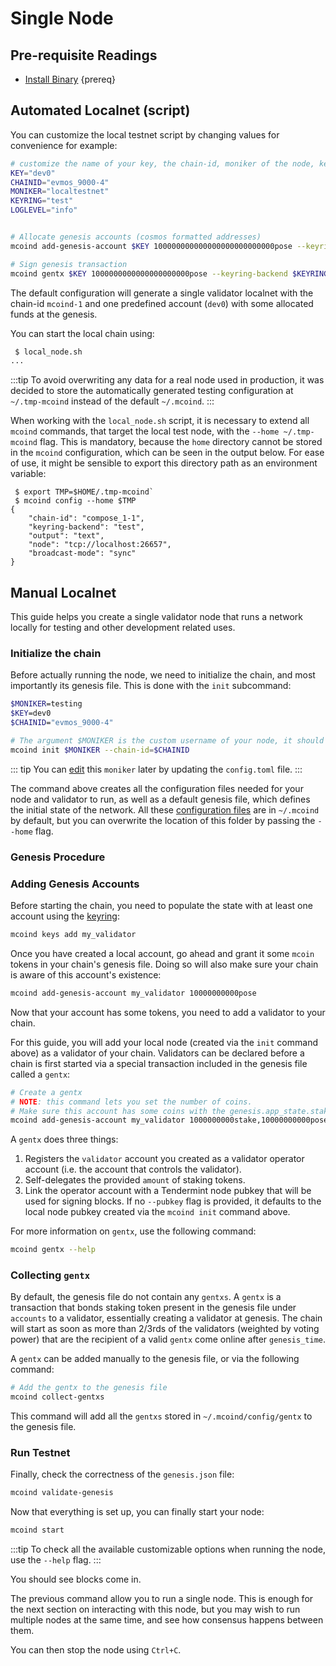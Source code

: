 <!--
order: 1
-->

# Single Node

## Pre-requisite Readings

- [Install Binary](./../../validators/quickstart/installation.md)  {prereq}

## Automated Localnet (script)

You can customize the local testnet script by changing values for convenience for example:

```bash
# customize the name of your key, the chain-id, moniker of the node, keyring backend, and log level
KEY="dev0"
CHAINID="evmos_9000-4"
MONIKER="localtestnet"
KEYRING="test"
LOGLEVEL="info"


# Allocate genesis accounts (cosmos formatted addresses)
mcoind add-genesis-account $KEY 100000000000000000000000000pose --keyring-backend $KEYRING

# Sign genesis transaction
mcoind gentx $KEY 1000000000000000000000pose --keyring-backend $KEYRING --chain-id $CHAINID
```

The default configuration will generate a single validator localnet with the chain-id
`mcoind-1` and one predefined account (`dev0`) with some allocated funds at the genesis.

You can start the local chain using:

```bash
 $ local_node.sh
...
```

:::tip
To avoid overwriting any data for a real node used in production, it was decided to store the automatically generated testing configuration at `~/.tmp-mcoind` instead of the default `~/.mcoind`.
:::

When working with the `local_node.sh` script, it is necessary to extend all `mcoind` commands, that target the local test node, with the `--home ~/.tmp-mcoind` flag. This is mandatory, because the `home` directory cannot be stored in the `mcoind` configuration, which can be seen in the output below. For ease of use, it might be sensible to export this directory path as an environment variable:

```
 $ export TMP=$HOME/.tmp-mcoind`
 $ mcoind config --home $TMP
{
	"chain-id": "compose_1-1",
	"keyring-backend": "test",
	"output": "text",
	"node": "tcp://localhost:26657",
	"broadcast-mode": "sync"
}
```

## Manual Localnet

This guide helps you create a single validator node that runs a network locally for testing and other development related uses.

### Initialize the chain

Before actually running the node, we need to initialize the chain, and most importantly its genesis file. This is done with the `init` subcommand:

```bash
$MONIKER=testing
$KEY=dev0
$CHAINID="evmos_9000-4"

# The argument $MONIKER is the custom username of your node, it should be human-readable.
mcoind init $MONIKER --chain-id=$CHAINID
```

::: tip
You can [edit](./../../validators/quickstart/binary.md#configuring-the-node) this `moniker` later by updating the `config.toml` file.
:::

The command above creates all the configuration files needed for your node and validator to run, as well as a default genesis file, which defines the initial state of the network. All these [configuration files](./../../validators/quickstart/binary.md#configuring-the-node) are in `~/.mcoind` by default, but you can overwrite the location of this folder by passing the `--home` flag.

### Genesis Procedure

### Adding Genesis Accounts

Before starting the chain, you need to populate the state with at least one account using the [keyring](./../../users/keys/keyring.md#add-keys):

```bash
mcoind keys add my_validator
```

Once you have created a local account, go ahead and grant it some `mcoin` tokens in your chain's genesis file. Doing so will also make sure your chain is aware of this account's existence:

```bash
mcoind add-genesis-account my_validator 10000000000pose
```

Now that your account has some tokens, you need to add a validator to your chain.

 For this guide, you will add your local node (created via the `init` command above) as a validator of your chain. Validators can be declared before a chain is first started via a special transaction included in the genesis file called a `gentx`:

```bash
# Create a gentx
# NOTE: this command lets you set the number of coins. 
# Make sure this account has some coins with the genesis.app_state.staking.params.bond_denom denom
mcoind add-genesis-account my_validator 1000000000stake,10000000000pose
```

A `gentx` does three things:

1. Registers the `validator` account you created as a validator operator account (i.e. the account that controls the validator).
2. Self-delegates the provided `amount` of staking tokens.
3. Link the operator account with a Tendermint node pubkey that will be used for signing blocks. If no `--pubkey` flag is provided, it defaults to the local node pubkey created via the `mcoind init` command above.

For more information on `gentx`, use the following command:

```bash
mcoind gentx --help
```

### Collecting `gentx`

By default, the genesis file do not contain any `gentxs`. A `gentx` is a transaction that bonds
staking token present in the genesis file under `accounts` to a validator, essentially creating a
validator at genesis. The chain will start as soon as more than 2/3rds of the validators (weighted
by voting power) that are the recipient of a valid `gentx` come online after `genesis_time`.

A `gentx` can be added manually to the genesis file, or via the following command:

```bash
# Add the gentx to the genesis file
mcoind collect-gentxs
```

This command will add all the `gentxs` stored in `~/.mcoind/config/gentx` to the genesis file.

### Run Testnet

Finally, check the correctness of the `genesis.json` file:

```bash
mcoind validate-genesis
```

Now that everything is set up, you can finally start your node:

```bash
mcoind start
```

:::tip
To check all the available customizable options when running the node, use the `--help` flag.
:::

You should see blocks come in.

The previous command allow you to run a single node. This is enough for the next section on interacting with this node, but you may wish to run multiple nodes at the same time, and see how consensus happens between them.

You can then stop the node using `Ctrl+C`.
